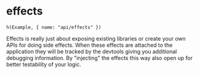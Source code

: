 # effects

```marksy
h(Example, { name: "api/effects" })
```

Effects is really just about exposing existing libraries or create your own APIs for doing side effects. When these effects are attached to the application they will be tracked by the devtools giving you additional debugging information. By "injecting" the effects this way also open up for better testability of your logic.